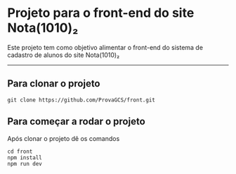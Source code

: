 # Projeto para o front-end do site Nota(1010)₂

Este projeto tem como objetivo alimentar o front-end do sistema de cadastro de alunos do site Nota(1010)₂

---
## Para clonar o projeto

```
git clone https://github.com/ProvaGCS/front.git
```

## Para começar a rodar o projeto

Após clonar o projeto dê os comandos

```
cd front
npm install
npm run dev
```
